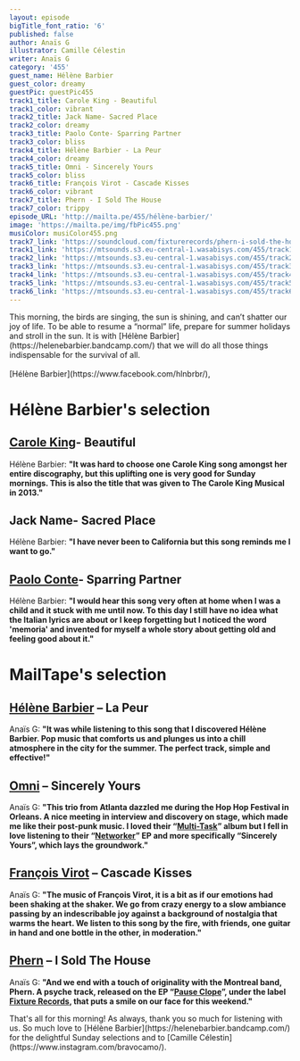 ```yaml
---
layout: episode
bigTitle_font_ratio: '6'
published: false
author: Anaïs G
illustrator: Camille Célestin
writer: Anaïs G
category: '455'
guest_name: Hélène Barbier
guest_color: dreamy
guestPic: guestPic455
track1_title: Carole King - Beautiful
track1_color: vibrant
track2_title: Jack Name- Sacred Place
track2_color: dreamy
track3_title: Paolo Conte- Sparring Partner
track3_color: bliss
track4_title: Hélène Barbier - La Peur
track4_color: dreamy
track5_title: Omni - Sincerely Yours
track5_color: bliss
track6_title: François Virot - Cascade Kisses
track6_color: vibrant
track7_title: Phern - I Sold The House
track7_color: trippy
episode_URL: 'http://mailta.pe/455/hélène-barbier/'
image: 'https://mailta.pe/img/fbPic455.png'
musiColor: musiColor455.png
track7_link: 'https://soundcloud.com/fixturerecords/phern-i-sold-the-house'
track1_link: 'https://mtsounds.s3.eu-central-1.wasabisys.com/455/track1.mp3'
track2_link: 'https://mtsounds.s3.eu-central-1.wasabisys.com/455/track2.mp3'
track3_link: 'https://mtsounds.s3.eu-central-1.wasabisys.com/455/track3.mp3'
track4_link: 'https://mtsounds.s3.eu-central-1.wasabisys.com/455/track4.mp3'
track5_link: 'https://mtsounds.s3.eu-central-1.wasabisys.com/455/track5.mp3'
track6_link: 'https://mtsounds.s3.eu-central-1.wasabisys.com/455/track6.mp3'
---
```

<p id="introduction">This morning, the birds are singing, the sun is shining, and can’t shatter our joy of life. To be able to resume a “normal” life, prepare for summer holidays and stroll in the sun. It is with [Hélène Barbier](https://helenebarbier.bandcamp.com/) that we will do all those things indispensable for the survival of all.
  <br><br>
 [Hélène Barbier](https://www.facebook.com/hlnbrbr/),  
</p>

# Hélène Barbier's selection

## [Carole King](https://www.caroleking.com/)- Beautiful
Hélène Barbier: **"**It was hard to choose one Carole King song amongst her entire discography, but this uplifting one is very good for Sunday mornings. This is also the title that was given to The Carole King Musical in 2013.**"**

## Jack Name- Sacred Place
Hélène Barbier: **"**I have never been to California but this song reminds me I want to go.**"**

## [Paolo Conte](https://www.facebook.com/paoloconteofficial)- Sparring Partner
Hélène Barbier: **"**I would hear this song very often at home when I was a child and it stuck with me until now. To this day I still have no idea what the Italian lyrics are about or I keep forgetting but I noticed the word 'memoria' and invented for myself a whole story about getting old and feeling good about it.**"**

# MailTape's selection

## [Hélène Barbier](https://helenebarbier.bandcamp.com/)  – La Peur 
Anaïs G: **"**It was while listening to this song that I discovered Hélène Barbier. Pop music that comforts us and plunges us into a chill atmosphere in the city for the summer. The perfect track, simple and effective!**"**

## [Omni](https://omniatl.bandcamp.com/)  – Sincerely Yours
Anaïs G: **"**This trio from Atlanta dazzled me during the Hop Hop Festival in Orleans. A nice meeting in interview and discovery on stage, which made me like their post-punk music. I loved their “[Multi-Task](https://omniatl.bandcamp.com/album/multi-task)” album but I fell in love listening to their “[Networker](https://omniatl.bandcamp.com/album/networker)” EP and more specifically “Sincerely Yours”, which lays the groundwork.**"**

## [François Virot](https://soundcloud.com/francoisvirot) – Cascade Kisses
Anaïs G: **"**The music of François Virot, it is a bit as if our emotions had been shaking at the shaker. We go from crazy energy to a slow ambiance passing by an indescribable joy against a background of nostalgia that warms the heart. We listen to this song by the fire, with friends, one guitar in hand and one bottle in the other, in moderation.**"**

## [Phern](https://phern.bandcamp.com/) – I Sold The House
Anaïs G: **"**And we end with a touch of originality with the Montreal band, Phern. A psyche track, released on the EP “[Pause Clope](https://phern.bandcamp.com/album/pause-clope-2)”, under the label [Fixture Records](https://fixturerecords.bandcamp.com/), that puts a smile on our face for this weekend.**"**

<p id="outroduction">That's all for this morning! As always, thank you so much for listening with us. So much love to [Hélène Barbier](https://helenebarbier.bandcamp.com/) for the delightful Sunday selections and to [Camille Célestin](https://www.instagram.com/bravocamo/).

